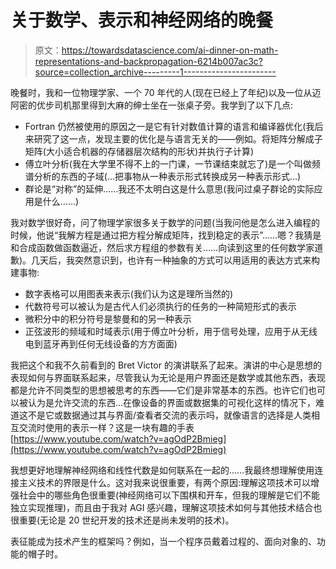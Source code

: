 # 关于数学、表示和神经网络的晚餐

> 原文：<https://towardsdatascience.com/ai-dinner-on-math-representations-and-backpropagation-6214b007ac3c?source=collection_archive---------1----------------------->

晚餐时，我和一位物理学家、一个 70 年代的人(现在已经上了年纪)以及一位从迈阿密的优步司机那里得到大麻的绅士坐在一张桌子旁。我学到了以下几点:

*   Fortran 仍然被使用的原因之一是它有针对数值计算的语言和编译器优化(我后来研究了这一点，发现主要的优化是与语言无关的——例如。将矩阵分解成子矩阵(大小适合机器的存储器层次结构的形状)并执行子计算)
*   傅立叶分析(我在大学里不得不上的一门课，一节课结束就忘了)是一个叫做频谱分析的东西的子域(…把事物从一种表示形式转换成另一种表示形式…)
*   群论是“对称”的延伸……我还不太明白这是什么意思(我问过桌子群论的实际应用是什么……)

我对数学很好奇，问了物理学家很多关于数学的问题(当我问他是怎么进入编程的时候，他说“我解方程是通过把方程分解成矩阵，找到稳定的表示”……嗯？我猜是和合成函数做函数逼近，然后求方程组的参数有关……向读到这里的任何数学家道歉)。几天后，我突然意识到，也许有一种抽象的方式可以用适用的表达方式来构建事物:

*   数字表格可以用图表来表示(我们认为这是理所当然的)
*   代数符号可以被认为是古代人们必须执行的任务的一种简短形式的表示
*   微积分中的积分符号是黎曼和的另一种表示
*   正弦波形的频域和时域表示(用于傅立叶分析，用于信号处理，应用于从无线电到蓝牙再到任何无线设备的方方面面)

我把这个和我不久前看到的 Bret Victor 的演讲联系了起来。演讲的中心是思想的表现如何与界面联系起来，尽管我认为无论是用户界面还是数学或其他东西，表现都是允许不同类型的思想被思考的东西——它们是非常基本的东西。也许它们也可以被认为是允许交流的东西…在像设备的界面或数据集的可视化这样的情况下，难道这不是它或数据通过其与界面/查看者交流的表示吗，就像语言的选择是人类相互交流时使用的表示一样？这是一块有趣的手表[https://www.youtube.com/watch?v=agOdP2Bmieg](https://www.youtube.com/watch?v=agOdP2Bmieg)

我想更好地理解神经网络和线性代数是如何联系在一起的……我最终想理解使用连接主义技术的界限是什么。这对我来说很重要，有两个原因:理解这项技术可以增强社会中的哪些角色很重要(神经网络可以下围棋和开车，但我的理解是它们不能独立实现推理)，而且由于我对 AGI 感兴趣，理解这项技术如何与其他技术结合也很重要(无论是 20 世纪开发的技术还是尚未发明的技术)。

表征能成为技术产生的框架吗？例如，当一个程序员戴着过程的、面向对象的、功能的帽子时。